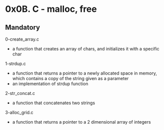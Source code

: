 # 0x0B. C - malloc, free

## Mandatory

0-create_array.c

- a function that creates an array of chars, and initializes it with a specific char

1-strdup.c

- a function that returns a pointer to a newly allocated space in memory, which contains a copy of the string given as a parameter
- an implementation of strdup function

2-str_concat.c

- a function that concatenates two strings

3-alloc_grid.c

- a function that returns a pointer to a 2 dimensional array of integers
